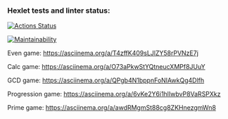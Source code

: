### Hexlet tests and linter status:
[![Actions Status](https://github.com/Katherini17/java-project-61/actions/workflows/hexlet-check.yml/badge.svg)](https://github.com/Katherini17/java-project-61/actions)

[![Maintainability](https://api.codeclimate.com/v1/badges/1d2220360170c435eb70/maintainability)](https://codeclimate.com/github/Katherini17/java-project-61/maintainability)

Even game: https://asciinema.org/a/T4zffK409sLJlZY58rPVNzE7j

Calc game: https://asciinema.org/a/O73aPkwStYQtneucXMPf8JUuY

GCD game:  https://asciinema.org/a/QPgb4N1bppnFoNIAwkQg4Dlfh

Progression game:  https://asciinema.org/a/6vKe2Y6i1hlIwbvP8VaRSPXkz

Prime game: https://asciinema.org/a/awdRMgmSt88cg8ZKHnezgmWn8

